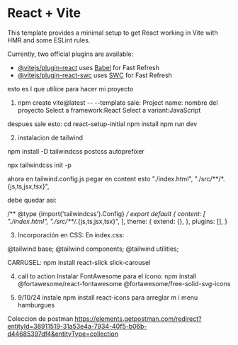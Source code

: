 # React + Vite

This template provides a minimal setup to get React working in Vite with HMR and some ESLint rules.

Currently, two official plugins are available:

- [@vitejs/plugin-react](https://github.com/vitejs/vite-plugin-react/blob/main/packages/plugin-react/README.md) uses [Babel](https://babeljs.io/) for Fast Refresh
- [@vitejs/plugin-react-swc](https://github.com/vitejs/vite-plugin-react-swc) uses [SWC](https://swc.rs/) for Fast Refresh

esto es l que utilice para hacer mi proyecto

1. npm create vite@latest -- --template
sale:
Project name: nombre del proyecto
Select a framework:React
Select a variant:JavaScript

despues sale esto:
  cd react-setup-initial
  npm install
  npm run dev

2. instalacion de tailwind

npm install -D tailwindcss postcss autoprefixer

npx tailwindcss init -p

ahora en tailwind.config.js pegar en content esto
    "./index.html",
    "./src/**/*.{js,ts,jsx,tsx}",

debe quedar asi:

/** @type {import('tailwindcss').Config} */
export default {
  content: [
    "./index.html",
    "./src/**/*.{js,ts,jsx,tsx}",
  ],
  theme: {
    extend: {},
  },
  plugins: [],
}

3. Incorporación en CSS: En index.css:

@tailwind base;
@tailwind components;
@tailwind utilities;

CARRUSEL:
npm install react-slick slick-carousel

4. call to action
Instalar FontAwesome para el ícono:
npm install @fortawesome/react-fontawesome @fortawesome/free-solid-svg-icons

5. 9/10/24 instale npm install react-icons para arreglar m i menu hamburgues


Coleccion de postman
https://elements.getpostman.com/redirect?entityId=38911519-31a53e4a-7934-40f5-b06b-d44685397df4&entityType=collection
